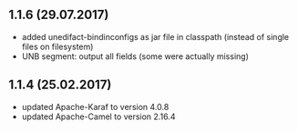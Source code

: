 ## 1.1.6 (29.07.2017)

 - added unedifact-bindinconfigs as jar file in classpath (instead of single files on filesystem)   
 - UNB segment: output all fields (some were actually missing) 


## 1.1.4 (25.02.2017)

 - updated Apache-Karaf to version 4.0.8
 - updated Apache-Camel to version 2.16.4
 
